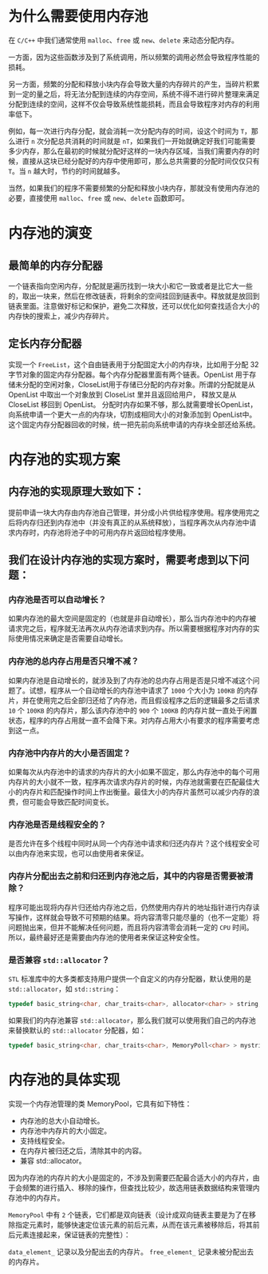 # 为什么需要使用内存池

在 `C/C++` 中我们通常使用 `malloc`、`free` 或 `new`、`delete` 来动态分配内存。

一方面，因为这些函数涉及到了系统调用，所以频繁的调用必然会导致程序性能的损耗。

另一方面，频繁的分配和释放小块内存会导致大量的内存碎片的产生，当碎片积累到一定的量之后，将无法分配到连续的内存空间，系统不得不进行碎片整理来满足分配到连续的空间，这样不仅会导致系统性能损耗，而且会导致程序对内存的利用率低下。

例如，每一次进行内存分配，就会消耗一次分配内存的时间，设这个时间为 `T`，那么进行 `n` 次分配总共消耗的时间就是 `nT`，如果我们一开始就确定好我们可能需要多少内存，那么在最初的时候就分配好这样的一块内存区域，当我们需要内存的时候，直接从这块已经分配好的内存中使用即可，那么总共需要的分配时间仅仅只有 `T`。当 `n` 越大时，节约的时间就越多。

当然，如果我们的程序不需要频繁的分配和释放小块内存，那就没有使用内存池的必要，直接使用 `malloc`、`free` 或 `new`、`delete` 函数即可。

# 内存池的演变

## 最简单的内存分配器

一个链表指向空闲内存，分配就是遍历找到一块大小和它一致或者是比它大一些的，取出一块来，然后在修改链表，将剩余的空间挂回到链表中。释放就是放回到链表里面。注意做好标记和保护，避免二次释放，还可以优化如何查找适合大小的内存快的搜索上，减少内存碎片。

## 定长内存分配器

实现一个 `FreeList`，这个自由链表用于分配固定大小的内存块，比如用于分配 32字节对象的固定内存分配器。每个内存分配器里面有两个链表。OpenList 用于存储未分配的空闲对象，CloseList用于存储已分配的内存对象。所谓的分配就是从 OpenList 中取出一个对象放到 CloseList 里并且返回给用户， 释放又是从 CloseList 移回到 OpenList。 分配时内存如果不够，那么就需要增长OpenList，向系统申请一个更大一点的内存块，切割成相同大小的对象添加到 OpenList中。这个固定内存分配器回收的时候，统一把先前向系统申请的内存块全部还给系统。

# 内存池的实现方案

## 内存池的实现原理大致如下：

提前申请一块大内存由内存池自己管理，并分成小片供给程序使用。程序使用完之后将内存归还到内存池中（并没有真正的从系统释放），当程序再次从内存池中请求内存时，内存池将池子中的可用内存片返回给程序使用。

## 我们在设计内存池的实现方案时，需要考虑到以下问题：

### 内存池是否可以自动增长？

如果内存池的最大空间是固定的（也就是非自动增长），那么当内存池中的内存被请求完之后，程序就无法再次从内存池请求到内存。所以需要根据程序对内存的实际使用情况来确定是否需要自动增长。

### 内存池的总内存占用是否只增不减？

如果内存池是自动增长的，就涉及到了内存池的总内存占用是否是只增不减这个问题了。试想，程序从一个自动增长的内存池中请求了 `1000` 个大小为 `100KB` 的内存片，并在使用完之后全部归还给了内存池，而且假设程序之后的逻辑最多之后请求 `10` 个 `100KB` 的内存片，那么该内存池中的 `900` 个 `100KB` 的内存片就一直处于闲置状态，程序的内存占用就一直不会降下来。对内存占用大小有要求的程序需要考虑到这一点。

### 内存池中内存片的大小是否固定？

如果每次从内存池中的请求的内存片的大小如果不固定，那么内存池中的每个可用内存片的大小就不一致，程序再次请求内存片的时候，内存池就需要在匹配最佳大小的内存片和匹配操作时间上作出衡量。最佳大小的内存片虽然可以减少内存的浪费，但可能会导致匹配时间变长。

### 内存池是否是线程安全的？

是否允许在多个线程中同时从同一个内存池中请求和归还内存片？这个线程安全可以由内存池来实现，也可以由使用者来保证。

### 内存片分配出去之前和归还到内存池之后，其中的内容是否需要被清除？

程序可能出现将内存片归还给内存池之后，仍然使用内存片的地址指针进行内存读写操作，这样就会导致不可预期的结果。将内容清零只能尽量的（也不一定能）将问题抛出来，但并不能解决任何问题，而且将内容清零会消耗一定的 `CPU` 时间。所以，最终最好还是需要由内存池的使用者来保证这种安全性。

### 是否兼容 `std::allocator`？

`STL` 标准库中的大多类都支持用户提供一个自定义的内存分配器，默认使用的是 `std::allocator`，如 `std::string`：

```cpp
typedef basic_string<char, char_traits<char>, allocator<char> > string;
```

如果我们的内存池兼容 `std::allocator`，那么我们就可以使用我们自己的内存池来替换默认的 `std::allocator` 分配器，如：

```cpp
typedef basic_string<char, char_traits<char>, MemoryPoll<char> > mystrin
```

# 内存池的具体实现

实现一个内存池管理的类 MemoryPool，它具有如下特性：
- 内存池的总大小自动增长。
- 内存池中内存片的大小固定。
- 支持线程安全。
- 在内存片被归还之后，清除其中的内容。
- 兼容 std::allocator。

因为内存池的内存片的大小是固定的，不涉及到需要匹配最合适大小的内存片，由于会频繁的进行插入、移除的操作，但查找比较少，故选用链表数据结构来管理内存池中的内存片。

`MemoryPool` 中有 `2` 个链表，它们都是双向链表（设计成双向链表主要是为了在移除指定元素时，能够快速定位该元素的前后元素，从而在该元素被移除后，将其前后元素连接起来，保证链表的完整性）：

`data_element_` 记录以及分配出去的内存片。
`free_element_` 记录未被分配出去的内存片。














































